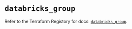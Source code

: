 # `databricks_group`

Refer to the Terraform Registory for docs: [`databricks_group`](https://registry.terraform.io/providers/databricks/databricks/1.23.0/docs/resources/group).
